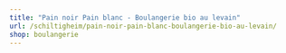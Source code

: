 ```yaml
---
title: "Pain noir Pain blanc - Boulangerie bio au levain"
url: /schiltigheim/pain-noir-pain-blanc-boulangerie-bio-au-levain/
shop: boulangerie
---
```


